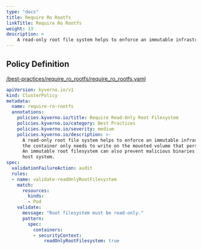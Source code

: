 ```yaml
---
type: "docs"
title: Require Ro Rootfs
linkTitle: Require Ro Rootfs
weight: 13
description: >
    A read-only root file system helps to enforce an immutable infrastructure strategy;  the container only needs to write on the mounted volume that persists the state.  An immutable root filesystem can also prevent malicious binaries from writing to the  host system.
---
```


## Policy Definition
<a href="https://github.com/kyverno/policies/raw/main//best-practices/require_ro_rootfs/require_ro_rootfs.yaml" target="-blank">/best-practices/require_ro_rootfs/require_ro_rootfs.yaml</a>

```yaml
apiVersion: kyverno.io/v1
kind: ClusterPolicy
metadata:
  name: require-ro-rootfs
  annotations:
    policies.kyverno.io/title: Require Read-Only Root Filesystem
    policies.kyverno.io/category: Best Practices
    policies.kyverno.io/severity: medium
    policies.kyverno.io/description: >-
      A read-only root file system helps to enforce an immutable infrastructure strategy; 
      the container only needs to write on the mounted volume that persists the state. 
      An immutable root filesystem can also prevent malicious binaries from writing to the 
      host system.
spec:
  validationFailureAction: audit
  rules:
  - name: validate-readOnlyRootFilesystem
    match:
      resources:
        kinds:
        - Pod
    validate:
      message: "Root filesystem must be read-only."
      pattern:
        spec:
          containers:
          - securityContext:
              readOnlyRootFilesystem: true
```
